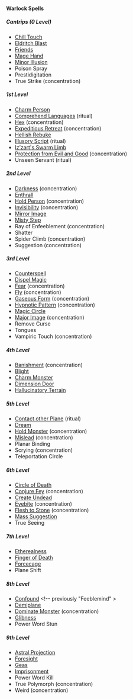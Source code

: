 #### Warlock Spells
<!-- While Warlocks don't have ritual casting by default, the "Book of Ancient Secrets" invocation lets them use ritual spells. So all ritual spells are marked as such. -->

##### Cantrips (0 Level)

- [Chill Touch](#Chill_Touch_chill_touch)
- [Eldritch Blast](#Eldritch_Blast_eldritch_blast)
- [Friends](#Friends_friends)
- [Mage Hand](#Mage_Hand_mage_hand)
- [Minor Illusion](#Minor_Illusion_minor_illusion)
- Poison Spray
- Prestidigitation
- True Strike (concentration)

##### 1st Level

- [Charm Person](#Charm_Person_charm_person)
- [Comprehend Languages](#Comprehend_Languages_comprehend_languages) (ritual)
- [Hex](#Hex_hex) (concentration)
- [Expeditious Retreat](#Expeditious_Retreat_expeditious_retreat) (concentration)
- [Hellish Rebuke](#Hellish_Rebuke_hellish_rebuke)
- [Illusory Script](#Illusory_Script_illusory_script) (ritual)
- [Iz’zart's Swarm Limb](#Izzarts_Swarm_Limb_izzarts_swarm_limb)
- [Protection from Evil and Good](#Protection_from_Evil_and_Good_protection_from_evil_and_good) (concentration)
- Unseen Servant (ritual)

##### 2nd Level

- [Darkness](#Darkness_darkness) (concentration)
- [Enthrall](#Enthrall_enthrall)
- [Hold Person](#Hold_Person_hold_person) (concentration)
- [Invisibility](#Invisibility_invisibility) (concentration)
- [Mirror Image](#Mirror_Image_mirror_image)
- [Misty Step](#Misty_Step_misty_step)
- Ray of Enfeeblement (concentration)
- Shatter
- Spider Climb (concentration)
- Suggestion (concentration)

##### 3rd Level

- [Counterspell](#Counterspell_counterspell)
- [Dispel Magic](#Dispel_Magic_dispel_magic)
- [Fear](#Fear_fear) (concentration)
- [Fly](#Fly_fly) (concentration)
- [Gaseous Form](#Gaseous_Form_gaseous_form) (concentration)
- [Hypnotic Pattern](#Hypnotic_Pattern_hypnotic_pattern) (concentration)
- [Magic Circle](#Magic_Circle_magic_circle)
- [Major Image](#Major_Image_major_image) (concentration)
- Remove Curse
- Tongues
- Vampiric Touch (concentration)

##### 4th Level

- [Banishment](#Banishment_banishment) (concentration)
- [Blight](#Blight_blight)
- [Charm Monster](#Charm_Monster_charm_monster)
- [Dimension Door](#Dimension_Door_dimension_door)
- [Hallucinatory Terrain](#Hallucinatory_Terrain_hallucinatory_terrain)

##### 5th Level

- [Contact other Plane](#Contact_other_Plane_contact_other_plane) (ritual)
- [Dream](#Dream)
- [Hold Monster](#Hold_Monster_hold_monster) (concentration)
- [Mislead](#Mislead_mislead) (concentration)
- Planar Binding
- Scrying (concentration)
- Teleportation Circle

##### 6th Level

- [Circle of Death](#Circle_of_Death_circle_of_death)
- [Conjure Fey](#Conjure_Fey_conjure_fey) (concentration)
- [Create Undead](#Create_Undead_create_undead)
- [Eyebite](#Eyebite_eyebite) (concentration)
- [Flesh to Stone](#Flesh_to_Stone_flesh_to_stone) (concentration)
- [Mass Suggestion](#Mass_Suggestion_mass_suggestion)
- True Seeing

##### 7th Level

- [Etherealness](#Etherealness_etherealness)
- [Finger of Death](#Finger_of_Death_finger_of_death)
- [Forcecage](#Forcecage_forcecage)
- Plane Shift

##### 8th Level

<!-- spell-checker:words Feeblemind -->
- [Confound](#Confound_confound) <!-- previously "Feeblemind" >
- [Demiplane](#Demiplane_demiplane)
- [Dominate Monster](#Dominate_Monster_dominate_monster) (concentration)
- [Glibness](#Glibness_glibness)
- Power Word Stun

##### 9th Level

- [Astral Projection](#Astral_Projection_astral_projection)
- [Foresight](#Foresight_foresight)
- [Geas](#Geas_geas)
- [Imprisonment](#Imprisonment_imprisonment)
- Power Word Kill
- True Polymorph (concentration)
- Weird (concentration)
